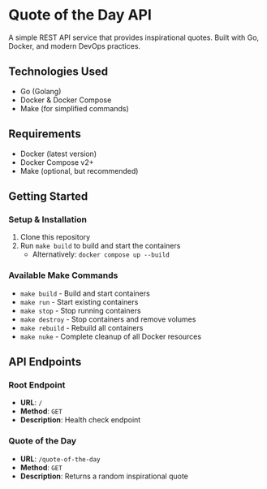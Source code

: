 # Quote of the Day API

A simple REST API service that provides inspirational quotes. Built with Go, Docker, and modern DevOps practices.

## Technologies Used

- Go (Golang)
- Docker & Docker Compose
- Make (for simplified commands)

## Requirements

- Docker (latest version)
- Docker Compose v2+
- Make (optional, but recommended)

## Getting Started

### Setup & Installation

1. Clone this repository
2. Run `make build` to build and start the containers
   - Alternatively: `docker compose up --build`

### Available Make Commands

- `make build` - Build and start containers
- `make run` - Start existing containers
- `make stop` - Stop running containers
- `make destroy` - Stop containers and remove volumes
- `make rebuild` - Rebuild all containers
- `make nuke` - Complete cleanup of all Docker resources

## API Endpoints

### Root Endpoint

- **URL**: `/`
- **Method**: `GET`
- **Description**: Health check endpoint

### Quote of the Day

- **URL**: `/quote-of-the-day`
- **Method**: `GET`
- **Description**: Returns a random inspirational quote

